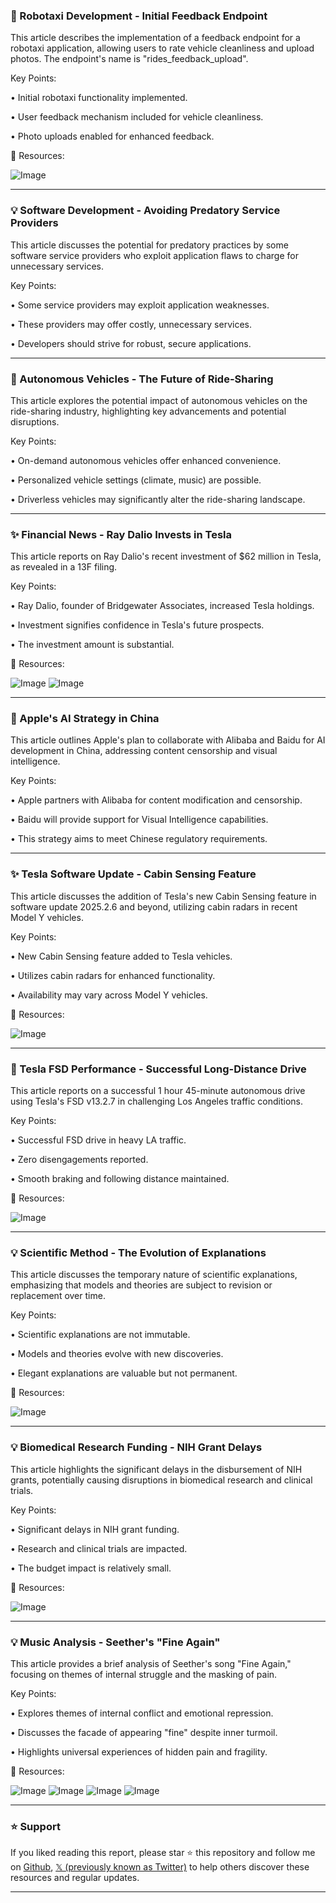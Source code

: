 ### 🤖 Robotaxi Development - Initial Feedback Endpoint

This article describes the implementation of a feedback endpoint for a robotaxi application, allowing users to rate vehicle cleanliness and upload photos.  The endpoint's name is "rides_feedback_upload".

Key Points:

• Initial robotaxi functionality implemented.

• User feedback mechanism included for vehicle cleanliness.

• Photo uploads enabled for enhanced feedback.


🔗 Resources:

![Image](https://pbs.twimg.com/media/GjtbbKPWEAArvEr?format=jpg&name=small)


---

### 💡 Software Development - Avoiding Predatory Service Providers

This article discusses the potential for predatory practices by some software service providers who exploit application flaws to charge for unnecessary services.

Key Points:

• Some service providers may exploit application weaknesses.

• These providers may offer costly, unnecessary services.

• Developers should strive for robust, secure applications.



---

### 🚀 Autonomous Vehicles - The Future of Ride-Sharing

This article explores the potential impact of autonomous vehicles on the ride-sharing industry, highlighting key advancements and potential disruptions.

Key Points:

• On-demand autonomous vehicles offer enhanced convenience.

• Personalized vehicle settings (climate, music) are possible.

• Driverless vehicles may significantly alter the ride-sharing landscape.


---

### ✨ Financial News - Ray Dalio Invests in Tesla

This article reports on Ray Dalio's recent investment of $62 million in Tesla, as revealed in a 13F filing.

Key Points:

• Ray Dalio, founder of Bridgewater Associates, increased Tesla holdings.

• Investment signifies confidence in Tesla's future prospects.

• The investment amount is substantial.


🔗 Resources:

![Image](https://pbs.twimg.com/media/GjtmpCIWEAA0Bvi?format=jpg&name=small)
![Image](https://pbs.twimg.com/media/Gjtm1e0XoAAZPJk?format=jpg&name=small)


---

### 🤖 Apple's AI Strategy in China

This article outlines Apple's plan to collaborate with Alibaba and Baidu for AI development in China, addressing content censorship and visual intelligence.

Key Points:

• Apple partners with Alibaba for content modification and censorship.

• Baidu will provide support for Visual Intelligence capabilities.

• This strategy aims to meet Chinese regulatory requirements.


---

### ✨ Tesla Software Update - Cabin Sensing Feature

This article discusses the addition of Tesla's new Cabin Sensing feature in software update 2025.2.6 and beyond, utilizing cabin radars in recent Model Y vehicles.

Key Points:

• New Cabin Sensing feature added to Tesla vehicles.

• Utilizes cabin radars for enhanced functionality.

• Availability may vary across Model Y vehicles.


🔗 Resources:

![Image](https://pbs.twimg.com/media/GjuSV5zXkAAn1rP?format=png&name=small)


---

### 🤖 Tesla FSD Performance - Successful Long-Distance Drive

This article reports on a successful 1 hour 45-minute autonomous drive using Tesla's FSD v13.2.7 in challenging Los Angeles traffic conditions.

Key Points:

• Successful FSD drive in heavy LA traffic.

• Zero disengagements reported.

• Smooth braking and following distance maintained.


🔗 Resources:

![Image](https://pbs.twimg.com/media/GjuESK9WoAAXuo4?format=jpg&name=small)


---

### 💡 Scientific Method - The Evolution of Explanations

This article discusses the temporary nature of scientific explanations, emphasizing that models and theories are subject to revision or replacement over time.

Key Points:

• Scientific explanations are not immutable.

• Models and theories evolve with new discoveries.

• Elegant explanations are valuable but not permanent.


🔗 Resources:

![Image](https://pbs.twimg.com/media/GjsnzcCaUAAYR5H?format=jpg&name=small)


---

### 💡 Biomedical Research Funding - NIH Grant Delays

This article highlights the significant delays in the disbursement of NIH grants, potentially causing disruptions in biomedical research and clinical trials.

Key Points:

• Significant delays in NIH grant funding.

• Research and clinical trials are impacted.

• The budget impact is relatively small.


🔗 Resources:

![Image](https://pbs.twimg.com/media/GjmLTTEXUAEpeJv?format=jpg&name=small)


---

### 💡 Music Analysis - Seether's "Fine Again"

This article provides a brief analysis of Seether's song "Fine Again," focusing on themes of internal struggle and the masking of pain.

Key Points:

• Explores themes of internal conflict and emotional repression.

• Discusses the facade of appearing "fine" despite inner turmoil.

• Highlights universal experiences of hidden pain and fragility.


🔗 Resources:

![Image](https://pbs.twimg.com/media/GjsfTdHaoAAbZk0?format=jpg&name=360x360)
![Image](https://pbs.twimg.com/media/GjsfV8HbEAEGeQt?format=jpg&name=360x360)
![Image](https://pbs.twimg.com/media/GjsfXP0acAAD4b4?format=jpg&name=360x360)
![Image](https://pbs.twimg.com/media/GjsfkSeacAAaTfx?format=jpg&name=360x360)


---

### ⭐️ Support

If you liked reading this report, please star ⭐️ this repository and follow me on [Github](https://github.com/Drix10), [𝕏 (previously known as Twitter)](https://x.com/DRIX_10_) to help others discover these resources and regular updates.

---